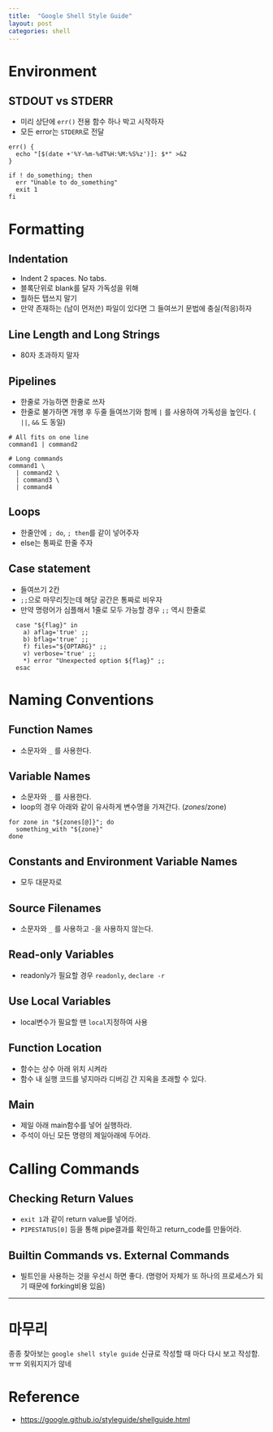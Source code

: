 ```yaml
---
title:  "Google Shell Style Guide"
layout: post
categories: shell
---
```



# Environment

## STDOUT vs STDERR

- 미리 상단에 `err()` 전용 함수 하나 박고 시작하자
- 모든 error는 `STDERR`로 전달

```
err() {
  echo "[$(date +'%Y-%m-%dT%H:%M:%S%z')]: $*" >&2
}

if ! do_something; then
  err "Unable to do_something"
  exit 1
fi
```


# Formatting

## Indentation 
- Indent 2 spaces. No tabs.
- 블록단위로 blank를 달자 가독성을 위해
- 뭘하든 탭쓰지 말기
- 만약 존재하는 (남이 먼저쓴) 파일이 있다면 그 들여쓰기 문법에 충실(적응)하자


## Line Length and Long Strings

- 80자 초과하지 말자


## Pipelines
- 한줄로 가능하면 한줄로 쓰자
- 한줄로 불가하면 개행 후 두줄 들여쓰기와 함께 `|` 를 사용하여 가독성을 높인다. ( `||`, `&&` 도 동일)

```
# All fits on one line
command1 | command2

# Long commands
command1 \
  | command2 \
  | command3 \
  | command4
```


## Loops
- 한줄안에 `; do`, `; then`를 같이 넣어주자
- else는 통짜로 한줄 주자


## Case statement

- 들여쓰기 2칸
- `;;`으로 마무리짓는데 해당 공간은 통짜로 비우자
- 만약 명령어가 심플해서 1줄로 모두 가능할 경우  `;;` 역시 한줄로 

```
  case "${flag}" in
    a) aflag='true' ;;
    b) bflag='true' ;;
    f) files="${OPTARG}" ;;
    v) verbose='true' ;;
    *) error "Unexpected option ${flag}" ;;
  esac
```


# Naming Conventions

## Function Names

- 소문자와 `_` 를 사용한다.


## Variable Names

- 소문자와 `_` 를 사용한다.
- loop의 경우 아래와 같이 유사하게 변수명을 가져간다.  ($zones/$zone)

```
for zone in "${zones[@]}"; do
  something_with "${zone}"
done
```


## Constants and Environment Variable Names

- 모두 대문자로


## Source Filenames

- 소문자와 `_` 를 사용하고 `-`을 사용하지 않는다.


## Read-only Variables

- readonly가 필요할 경우 `readonly`, `declare -r`


## Use Local Variables

- local변수가 필요할 땐 `local`지정하여 사용


## Function Location

- 함수는 상수 아래 위치 시켜라
- 함수 내 실행 코드를 넣지마라 디버깅 간 지옥을 초래할 수 있다.


## Main

- 제일 아래 main함수를 넣어 실행하라. 
- 주석이 아닌 모든 명령의 제일아래에 두어라.


# Calling Commands

## Checking Return Values

- `exit 1`과 같이 return value를 넣어라.
- `PIPESTATUS[0]` 등을 통해 pipe결과를 확인하고 return_code를 만들어라.


## Builtin Commands vs. External Commands

- 빌트인을 사용하는 것을 우선시 하면 좋다. (명령어 자체가 또 하나의 프로세스가 되기 때문에 forking비용 있음)


---

# 마무리

종종 찾아보는 `google shell style guide` 
신규로 작성할 때 마다 다시 보고 작성함. ㅠㅠ 외워지지가 않네


# Reference

- https://google.github.io/styleguide/shellguide.html